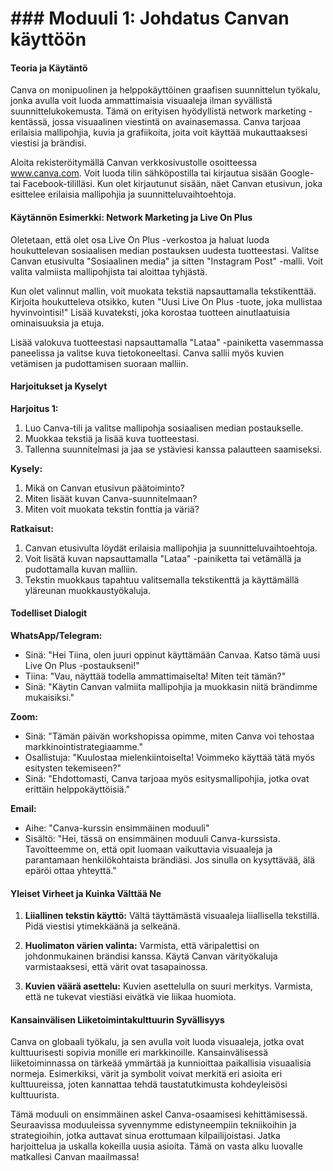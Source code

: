 # ### Moduuli 1: Johdatus Canvan käyttöön

#### Teoria ja Käytäntö

Canva on monipuolinen ja helppokäyttöinen graafisen suunnittelun työkalu, jonka avulla voit luoda ammattimaisia visuaaleja ilman syvällistä suunnittelukokemusta. Tämä on erityisen hyödyllistä network marketing -kentässä, jossa visuaalinen viestintä on avainasemassa. Canva tarjoaa erilaisia mallipohjia, kuvia ja grafiikoita, joita voit käyttää mukauttaaksesi viestisi ja brändisi.

Aloita rekisteröitymällä Canvan verkkosivustolle osoitteessa www.canva.com. Voit luoda tilin sähköpostilla tai kirjautua sisään Google- tai Facebook-tililläsi. Kun olet kirjautunut sisään, näet Canvan etusivun, joka esittelee erilaisia mallipohjia ja suunnitteluvaihtoehtoja.

#### Käytännön Esimerkki: Network Marketing ja Live On Plus

Oletetaan, että olet osa Live On Plus -verkostoa ja haluat luoda houkuttelevan sosiaalisen median postauksen uudesta tuotteestasi. Valitse Canvan etusivulta "Sosiaalinen media" ja sitten "Instagram Post" -malli. Voit valita valmiista mallipohjista tai aloittaa tyhjästä.

Kun olet valinnut mallin, voit muokata tekstiä napsauttamalla tekstikenttää. Kirjoita houkutteleva otsikko, kuten "Uusi Live On Plus -tuote, joka mullistaa hyvinvointisi!" Lisää kuvateksti, joka korostaa tuotteen ainutlaatuisia ominaisuuksia ja etuja.

Lisää valokuva tuotteestasi napsauttamalla "Lataa" -painiketta vasemmassa paneelissa ja valitse kuva tietokoneeltasi. Canva sallii myös kuvien vetämisen ja pudottamisen suoraan malliin.

#### Harjoitukset ja Kyselyt

**Harjoitus 1:**
1. Luo Canva-tili ja valitse mallipohja sosiaalisen median postaukselle.
2. Muokkaa tekstiä ja lisää kuva tuotteestasi.
3. Tallenna suunnitelmasi ja jaa se ystäviesi kanssa palautteen saamiseksi.

**Kysely:**
1. Mikä on Canvan etusivun päätoiminto?
2. Miten lisäät kuvan Canva-suunnitelmaan?
3. Miten voit muokata tekstin fonttia ja väriä?

**Ratkaisut:**
1. Canvan etusivulta löydät erilaisia mallipohjia ja suunnitteluvaihtoehtoja.
2. Voit lisätä kuvan napsauttamalla "Lataa" -painiketta tai vetämällä ja pudottamalla kuvan malliin.
3. Tekstin muokkaus tapahtuu valitsemalla tekstikenttä ja käyttämällä yläreunan muokkaustyökaluja.

#### Todelliset Dialogit

**WhatsApp/Telegram:**
- Sinä: "Hei Tiina, olen juuri oppinut käyttämään Canvaa. Katso tämä uusi Live On Plus -postaukseni!"
- Tiina: "Vau, näyttää todella ammattimaiselta! Miten teit tämän?"
- Sinä: "Käytin Canvan valmiita mallipohjia ja muokkasin niitä brändimme mukaisiksi."

**Zoom:**
- Sinä: "Tämän päivän workshopissa opimme, miten Canva voi tehostaa markkinointistrategiaamme."
- Osallistuja: "Kuulostaa mielenkiintoiselta! Voimmeko käyttää tätä myös esitysten tekemiseen?"
- Sinä: "Ehdottomasti, Canva tarjoaa myös esitysmallipohjia, jotka ovat erittäin helppokäyttöisiä."

**Email:**
- Aihe: "Canva-kurssin ensimmäinen moduuli"
- Sisältö: "Hei, tässä on ensimmäinen moduuli Canva-kurssista. Tavoitteemme on, että opit luomaan vaikuttavia visuaaleja ja parantamaan henkilökohtaista brändiäsi. Jos sinulla on kysyttävää, älä epäröi ottaa yhteyttä."

#### Yleiset Virheet ja Kuinka Välttää Ne

1. **Liiallinen tekstin käyttö:** Vältä täyttämästä visuaaleja liiallisella tekstillä. Pidä viestisi ytimekkäänä ja selkeänä.

2. **Huolimaton värien valinta:** Varmista, että väripalettisi on johdonmukainen brändisi kanssa. Käytä Canvan värityökaluja varmistaaksesi, että värit ovat tasapainossa.

3. **Kuvien väärä asettelu:** Kuvien asettelulla on suuri merkitys. Varmista, että ne tukevat viestiäsi eivätkä vie liikaa huomiota.

#### Kansainvälisen Liiketoimintakulttuurin Syvällisyys

Canva on globaali työkalu, ja sen avulla voit luoda visuaaleja, jotka ovat kulttuurisesti sopivia monille eri markkinoille. Kansainvälisessä liiketoiminnassa on tärkeää ymmärtää ja kunnioittaa paikallisia visuaalisia normeja. Esimerkiksi, värit ja symbolit voivat merkitä eri asioita eri kulttuureissa, joten kannattaa tehdä taustatutkimusta kohdeyleisösi kulttuurista.

Tämä moduuli on ensimmäinen askel Canva-osaamisesi kehittämisessä. Seuraavissa moduuleissa syvennymme edistyneempiin tekniikoihin ja strategioihin, jotka auttavat sinua erottumaan kilpailijoistasi. Jatka harjoittelua ja uskalla kokeilla uusia asioita. Tämä on vasta alku luovalle matkallesi Canvan maailmassa!